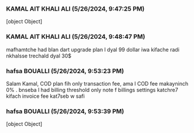 ### KAMAL AIT KHALI ALI (5/26/2024, 9:47:25 PM)

[object Object]

### KAMAL AIT KHALI ALI (5/26/2024, 9:48:47 PM)

mafhamtche had blan dart upgrade plan l dyal 99 dollar iwa kifache radi nkhalsse trechald dyal 30$

### hafsa BOUALLI (5/26/2024, 9:53:23 PM)

Salam Kamal, 
COD plan fih only transaction fee, ama l COD fee makayninch 0% . bnseba l had billing threshold only note f billings settings katchre7 kifach invoice fee kat7seb w safi

### hafsa BOUALLI (5/26/2024, 9:53:39 PM)

[object Object]
